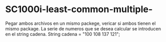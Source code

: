 # SC1000i-least-common-multiple-

Pegar ambos archivos en un mismo packege, vericar si ambos tienen el mismo package.
La serie de numeros que se desea calcular se introducen en el string cadena.
String cadena = "100 108 137 121";
